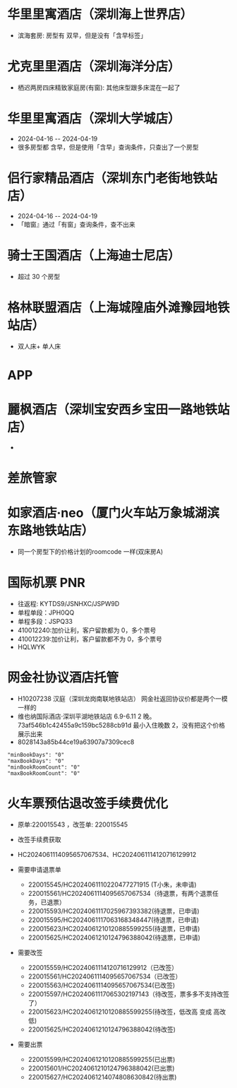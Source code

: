 # 华里里寓酒店（深圳海上世界店）
  - 滨海套房: 房型有 双早，但是没有「含早标签」
# 尤克里里酒店（深圳海洋分店）
  - 栖迟两房四床精致家庭房(有窗): 其他床型跟多床混在一起了
# 华里里寓酒店（深圳大学城店）
  - 2024-04-16 -- 2024-04-19
  - 很多房型都 含早，但是使用「含早」查询条件，只查出了一个房型
# 侣行家精品酒店（深圳东门老街地铁站店）
  - 2024-04-16 -- 2024-04-19
  - 「暗窗』通过「有窗」查询条件，查不出来
# 骑士王国酒店（上海迪士尼店）
  - 超过 30 个房型
# 格林联盟酒店（上海城隍庙外滩豫园地铁站店）
  - 双人床+ 单人床
# APP
# 麗枫酒店（深圳宝安西乡宝田一路地铁站店）
  - 

# 差旅管家
# 如家酒店·neo（厦门火车站万象城湖滨东路地铁站店）
  - 同一个房型下的价格计划的roomcode 一样(双床房A)

# 国际机票 PNR
- 往返程: KYTDS9/JSNHXC/JSPW9D
- 单程单段：JPH0QQ
- 单程多段：JSPQ33
- 410012240:加价让利，客户留款都为 0，多个票号
- 410012239:加价让利，客户留款都不为 0，多个票号
- HQLWYK

# 网金社协议酒店托管
- H10207238 汉庭（深圳龙岗南联地铁站店） 网金社返回协议价都是两个一模一样的
- 维也纳国际酒店·深圳平湖地铁站店 6.9-6.11 2 晚。73af546b1c42455a9c159bc5288cb91d 最小入住晚数 2，没有把这个价格展示出来
- 8028143a85b44ce19a63907a7309cec8
```
"minBookDays": "0"
"maxBookDays": "0"
"minBookRoomCount": "0"
"maxBookRoomCount": "0"
```
# 火车票预估退改签手续费优化
- 原单:220015543 ，改签单: 220015545
- 改签手续费获取
- HC2024061114095657067534、HC2024061114120716129912
- 需要申请退票单
  - 220015545/HC2024061110220477271915 (T小朱，未申请)
  - 220015561/HC2024061114095657067534（待退票，有两个退票任务，已退票）
  - 220015593/HC2024061117025967393382(待退票，已申请)
  - 220015595/HC2024061117063168348447(待退票，已申请)
  - 220015623/HC2024061210120885599255(待退票，已申请)
  - 220015625/HC2024061210124796388042(待退票，已申请)

- 需要改签
  - 220015559/HC2024061114120716129912（已改签）
  - 220015561/HC2024061114095657067534（已改签）
  - 220015563/HC2024061114095657067534(已改签)
  - 220015597/HC2024061117065302197143（待改签，票多多不支持改签了）
  - 220015623/HC2024061210120885599255(待改签，低改高 变成 高改低)
  - 220015625/HC2024061210124796388042(待改签)

- 需要出票
  - 220015599/HC2024061210120885599255(已出票)
  - 220015601/HC2024061210124796388042(已出票)
  - 220015627/HC2024061214074808630842(待出票)